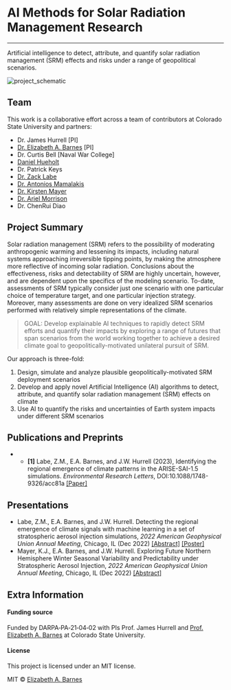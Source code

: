 # AI Methods for Solar Radiation Management Research
***
Artificial intelligence to detect, attribute, and quantify solar radiation management (SRM) effects and risks under a range of geopolitical scenarios.

![project_schematic](images/project_steps.png)

## Team
This work is a collaborative effort across a team of contributors at Colorado State University and partners:
* Dr. James Hurrell [PI]
* [Dr. Elizabeth A. Barnes](https://barnes.atmos.colostate.edu) [PI]
* Dr. Curtis Bell [Naval War College]
* [Daniel Hueholt](https://www.hueholt.earth/)
* Dr. Patrick Keys
* [Dr. Zack Labe](https://zacklabe.com/)
* [Dr. Antonios Mamalakis](https://amamalak.wixsite.com/antonios)
* [Dr. Kirsten Mayer](https://sites.google.com/rams.colostate.edu/kirsten-j-mayer/home)
* [Dr. Ariel Morrison](https://www.ariel-morrison.com)
* Dr. ChenRui Diao

## Project Summary
Solar radiation management (SRM) refers to the possibility of moderating anthropogenic warming and lessening its impacts, including natural systems approaching irreversible tipping points, by making the atmosphere more reflective of incoming solar radiation. Conclusions about the effectiveness, risks and detectability of SRM are highly uncertain, however, and are dependent upon the specifics of the modeling scenario. To-date, assessments of SRM typically consider just one scenario with one particular choice of temperature target, and one particular injection strategy. Moreover, many assessments are done on very idealized SRM scenarios performed with relatively simple representations of the climate.

> GOAL: Develop explainable AI techniques to rapidly detect SRM efforts and quantify their impacts by exploring a range of futures that span scenarios from the world working together to achieve a desired climate goal to geopolitically-motivated unilateral pursuit of SRM.


Our approach is three-fold:
1. Design, simulate and analyze plausible geopolitically-motivated SRM deployment scenarios
2. Develop and apply novel Artificial Intelligence (AI) algorithms to detect, attribute, and quantify solar radiation management (SRM) effects on climate
3. Use AI to quantify the risks and uncertainties of Earth system impacts under different SRM scenarios


## Publications and Preprints
+ + **[1]** Labe, Z.M., E.A. Barnes, and J.W. Hurrell (2023), Identifying the regional emergence of climate patterns in the ARISE-SAI-1.5 simulations. *Environmental Research Letters*, DOI:10.1088/1748-9326/acc81a [[Paper]](https://doi.org/10.1088/1748-9326/acc81a)

## Presentations
+ Labe, Z.M., E.A. Barnes, and J.W. Hurrell. Detecting the regional emergence of climate signals with machine learning in a set of stratospheric aerosol injection simulations, *2022 American Geophysical Union Annual Meeting*, Chicago, IL (Dec 2022) [[Abstract]](https://agu.confex.com/agu/fm22/meetingapp.cgi/Paper/1110391) [[Poster]](https://zacklabe.files.wordpress.com/2022/12/labebarneshurrell_agu_sai2022_poster.pdf)
+ Mayer, K.J., E.A. Barnes, and J.W. Hurrell. Exploring Future Northern Hemisphere Winter Seasonal Variability and Predictability under Stratospheric Aerosol Injection, *2022 American Geophysical Union Annual Meeting*, Chicago, IL (Dec 2022) [[Abstract]](https://agu.confex.com/agu/fm22/meetingapp.cgi/Paper/1175212)

## Extra Information


#### Funding source
Funded by DARPA‐PA‐21‐04‐02 with PIs Prof. James Hurrell and [Prof. Elizabeth A. Barnes](https://barnes.atmos.colostate.edu) at Colorado State University.


#### License
This project is licensed under an MIT license.

MIT © [Elizabeth A. Barnes](https://github.com/eabarnes1010)

